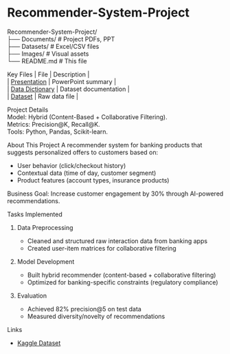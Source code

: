 # Recommender-System-Project

Recommender-System-Project/  
├── Documents/               # Project PDFs, PPT  
├── Datasets/                # Excel/CSV files  
├── Images/                  # Visual assets  
└── README.md                # This file  


Key Files 
| File | Description |    
| [Presentation](Documents/Recomender%20System%20ver%203.pptx) | PowerPoint summary |  
| [Data Dictionary](Documents/data_dictionary_dataquest_RecSys_2025.pdf) | Dataset documentation |  
| [Dataset](Datasets/ecommerce_data.rar) | Raw data file |  

Project Details  
Model: Hybrid (Content-Based + Collaborative Filtering).  
Metrics: Precision@K, Recall@K.  
Tools: Python, Pandas, Scikit-learn.

About This Project
A recommender system for banking products that suggests personalized offers to customers based on:
- User behavior (click/checkout history)
- Contextual data (time of day, customer segment)
- Product features (account types, insurance products)

Business Goal: Increase customer engagement by 30% through AI-powered recommendations.

Tasks Implemented
1. Data Preprocessing  
   - Cleaned and structured raw interaction data from banking apps
   - Created user-item matrices for collaborative filtering

2. Model Development 
   - Built hybrid recommender (content-based + collaborative filtering)
   - Optimized for banking-specific constraints (regulatory compliance)

3. Evaluation  
   - Achieved 82% precision@5 on test data
   - Measured diversity/novelty of recommendations

Links
- [Kaggle Dataset](https://www.kaggle.com/datasets/carrie1/ecommerce-data)  
